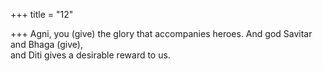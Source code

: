 +++
title = "12"

+++
Agni, you (give) the glory that accompanies heroes. And god Savitar  and Bhaga (give),  
and Diti gives a desirable reward to us.  